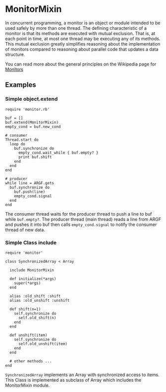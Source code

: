 # MonitorMixin

In concurrent programming, a monitor is an object or module intended to be
used safely by more than one thread.  The defining characteristic of a monitor
is that its methods are executed with mutual exclusion.  That is, at each
point in time, at most one thread may be executing any of its methods. This
mutual exclusion greatly simplifies reasoning about the implementation of
monitors compared to reasoning about parallel code that updates a data
structure.

You can read more about the general principles on the Wikipedia page for
[Monitors](http://en.wikipedia.org/wiki/Monitor_%28synchronization%29)

## Examples

### Simple object.extend

    require 'monitor.rb'

    buf = []
    buf.extend(MonitorMixin)
    empty_cond = buf.new_cond

    # consumer
    Thread.start do
      loop do
        buf.synchronize do
          empty_cond.wait_while { buf.empty? }
          print buf.shift
        end
      end
    end

    # producer
    while line = ARGF.gets
      buf.synchronize do
        buf.push(line)
        empty_cond.signal
      end
    end

The consumer thread waits for the producer thread to push a line to buf while
`buf.empty?`.  The producer thread (main thread) reads a line from ARGF and
pushes it into buf then calls `empty_cond.signal` to notify the consumer
thread of new data.

### Simple Class include

    require 'monitor'

    class SynchronizedArray < Array

      include MonitorMixin

      def initialize(*args)
        super(*args)
      end

      alias :old_shift :shift
      alias :old_unshift :unshift

      def shift(n=1)
        self.synchronize do
          self.old_shift(n)
        end
      end

      def unshift(item)
        self.synchronize do
          self.old_unshift(item)
        end
      end

      # other methods ...
    end

`SynchronizedArray` implements an Array with synchronized access to items.
This Class is implemented as subclass of Array which includes the MonitorMixin
module.